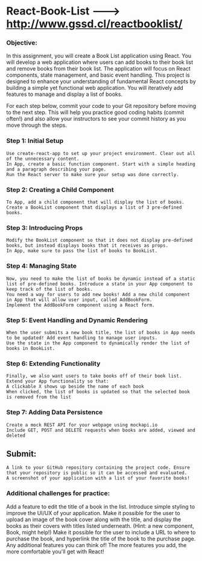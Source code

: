 # React-Book-List ---> http://www.gssd.cl/reactbooklist/

### Objective:
In this assignment, you will create a Book List application using React. You will develop a web application where users can add books to their book list and remove books from their book list. The application will focus on React components, state management, and basic event handling. This project is designed to enhance your understanding of fundamental React concepts by building a simple yet functional web application. You will iteratively add features to manage and display a list of books.

For each step below, commit your code to your Git repository before moving to the next step. This will help you practice good coding habits (commit often!) and also allow your instructors to see your commit history as you move through the steps.

### Step 1: Initial Setup 
    Use create-react-app to set up your project environment. Clear out all of the unnecessary content.
    In App, create a basic function component. Start with a simple heading and a paragraph describing your page.
    Run the React server to make sure your setup was done correctly. 

### Step 2: Creating a Child Component
    To App, add a child component that will display the list of books.
    Create a BookList component that displays a list of 3 pre-defined books.

### Step 3: Introducing Props
    Modify the BookList component so that it does not display pre-defined books, but instead displays books that it receives as props. 
    In App, make sure to pass the list of books to BookList.

### Step 4: Managing State
    Now, you need to make the list of books be dynamic instead of a static list of pre-defined books. Introduce a state in your App component to keep track of the list of books. 
    You need a way for users to add new books! Add a new child component in App that will allow user input, called AddBookForm.
    Implement the AddBookForm component using a React form.

### Step 5: Event Handling and Dynamic Rendering
    When the user submits a new book title, the list of books in App needs to be updated! Add event handling to manage user inputs. 
    Use the state in the App component to dynamically render the list of books in BookList.

### Step 6: Extending Functionality
    Finally, we also want users to take books off of their book list. Extend your App functionality so that:
    A clickable X shows up beside the name of each book
    When clicked, the list of books is updated so that the selected book is removed from the list

### Step 7: Adding Data Persistence
    Create a mock REST API for your webpage using mockapi.io 
    Include GET, POST and DELETE requests when books are added, viewed and deleted 

## Submit:
    A link to your GitHub repository containing the project code. Ensure that your repository is public so it can be accessed and evaluated.
    A screenshot of your application with a list of your favorite books! 
 

### Additional challenges for practice:
Add a feature to edit the title of a book in the list.
Introduce simple styling to improve the UI/UX of your application.
Make it possible for the user to upload an image of the book cover along with the title, and display the books as their covers with titles listed underneath. (Hint: a new component, Book, might help!) 
Make it possible for the user to include a URL to where to purchase the book, and hyperlink the title of the book to the purchase page.
Any additional features you can think of! The more features you add, the more comfortable you'll get with React!
